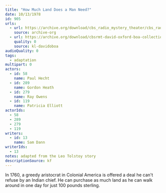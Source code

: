 ```yaml
---
title: "How Much Land Does a Man Need?"
date: 10/13/1978
id: 905
urls: 
  - url: https://archive.org/download/cbs_radio_mystery_theater/cbs_radio_mystery_theater-0901-0950.zip/cbs_radio_mystery_theater-0901-0950%2Fcbsrmt_0905_how_much_land_does_a_man_need.mp3
    source: archive-org
  - url: https://archive.org/download/cbsrmt-david-oxford-boa-collection/CBSRMT-781013-0905-How-Much-Land-Does-a-Man-Need-(128-48)_WBBM-JE-{BoA}.mp3
    quality: 0
    source: kl-davidoboa
audioQuality: 0
tags: 
  - adaptation
multipart: 0
actors:  
  - id: 58
    name: Paul Hecht  
  - id: 289
    name: Gordon Heath  
  - id: 279
    name: Ray Owens  
  - id: 119
    name: Patricia Elliott
actorIds:  
  - 58  
  - 289  
  - 279  
  - 119
writers:  
  - id: 13
    name: Sam Dann
writerIds:  
  - 13
notes: adapted from the Leo Tolstoy story
descriptionSource: kf
---
```

In 1760, a greedy aristocrat in Colonial America is offered a deal he can't refuse by an Indian chief. He can purchase as much land as he can walk around in one day for just 100 pounds sterling.